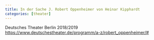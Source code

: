 ```yaml
---
title: In der Sache J. Robert Oppenheimer von Heinar Kipphardt
categories: [theater]
---
```


Deutsches Theater Berlin 2018/2019
https://www.deutschestheater.de/programm/a-z/robert_oppenheimer/#
